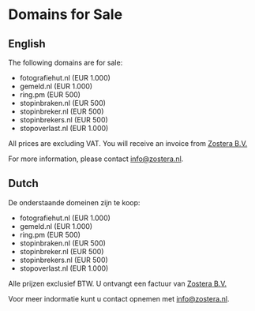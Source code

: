 # Domains for Sale

## English

The following domains are for sale:

- fotografiehut.nl (EUR 1.000)
- gemeld.nl (EUR 1.000)
- ring.pm (EUR 500)
- stopinbraken.nl (EUR 500)
- stopinbreker.nl (EUR 500)
- stopinbrekers.nl (EUR 500)
- stopoverlast.nl (EUR 1.000)

All prices are excluding VAT. You will receive an invoice from [Zostera B.V.](https://zostera.nl)

For more information, please contact [info@zostera.nl](mailto:info@zostera.nl).

## Dutch

De onderstaande domeinen zijn te koop:

- fotografiehut.nl (EUR 1.000)
- gemeld.nl (EUR 1.000)
- ring.pm (EUR 500)
- stopinbraken.nl (EUR 500)
- stopinbreker.nl (EUR 500)
- stopinbrekers.nl (EUR 500)
- stopoverlast.nl (EUR 1.000)

Alle prijzen exclusief BTW. U ontvangt een factuur van [Zostera B.V.](https://zostera.nl)

Voor meer indormatie kunt u contact opnemen met [info@zostera.nl](mailto:info@zostera.nl).
